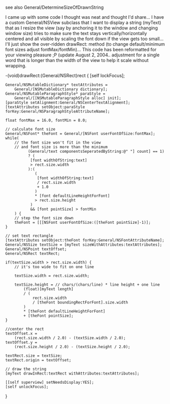 see also General/DetermineSizeOfDrawnString

I came up with some code I thought was neat and thought I'd share...  I have a custom General/NSView subclass that I want to display a string (myText) that as I resize the view (say by anchoring it to the window and changing window size) tries to make sure the text stays vertically/horizontally centered and all visible by scaling the font down if the view gets too small... I'll just show the over-ridden drawRect: method (to change default/minimum font sizes adjust fontMax/fontMin)... This code has been reformatted for your viewing pleasure ;P (update August 2, 2004.. adjustment for a single word that is longer than the width of the view to help it scale without wrapping.

    
-(void)drawRect:(General/NSRect)rect
{
	[self lockFocus];
	
	General/NSMutableDictionary* textAttributes =  
		General/[NSMutableDictionary dictionary];
	General/NSMutableParagraphStyle* paraStyle = 
		General/[[NSMutableParagraphStyle alloc] init];
	[paraStyle setAlignment:General/NSCenterTextAlignment];
	[textAttributes setObject:paraStyle forKey:General/NSParagraphStyleAttributeName];

	float fontMax = 16.0, fontMin = 8.0;
	
	// calculate font size
	General/NSFont* theFont = General/[NSFont userFontOfSize:fontMax];
	while( 
		// the font size won't fit in the view 
		// and font size is more than the minimum
			  (General/text componentsSeperatedByString:@" "] count] == 1) 
			  ? (
			   [font widthOfString:text]
			   > rect.size.width
			  ):(
				 (
				  [font widthOfString:text] 
				  / rect.size.width
			      + 1.0
				 ) 
			     * [font defaultLineHeightForFont] 
			     > rect.size.height
			   )
			   && [font pointSize] > fontMin
		) {
		// step the font size down
		theFont = [[[NSFont userFontOfSize:([theFont pointSize]-1)];
	}
	
	// set text rectangle
	[textAttributes setObject:theFont forKey:General/NSFontAttributeName];
	General/NSSize textSize = [myText sizeWithAttributes:textAttributes];
	General/NSPoint textOffset;
	General/NSRect textRect;

	if(textSize.width > rect.size.width) {
		// it's too wide to fit on one line
		
		textSize.width = rect.size.width;
		
		textSize.height = // chars/(chars/line) * line height + one line
			(float)[myText length] 
			/ (
				rect.size.width 
				/ [theFont boundingRectForFont].size.width
			)
			* [theFont defaultLineHeightForFont] 
			+ [theFont pointSize];		
	}		

	//center the rect
	textOffset.x = 
		(rect.size.width / 2.0) - (textSize.width / 2.0);
	textOffset.y = 
		(rect.size.height / 2.0) - (textSize.height / 2.0);
	
	textRect.size = textSize;
	textRect.origin = textOffset;
	
	// draw the string
	[myText drawInRect:textRect withAttributes:textAttributes];

	[[self superview] setNeedsDisplay:YES];	
	[self unlockFocus];
}


